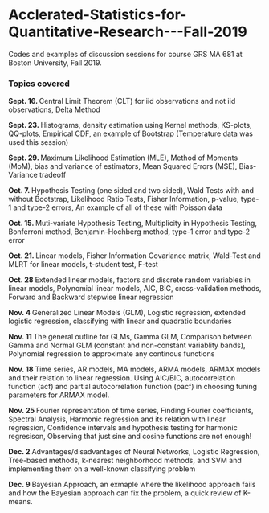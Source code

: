 # Acclerated-Statistics-for-Quantitative-Research---Fall-2019
Codes and examples of discussion sessions for course GRS MA 681 at Boston University, Fall 2019.

### Topics covered 
<b> Sept. 16. </b> Central Limit Theorem (CLT) for iid observations and not iid observations, Delta Method

<b> Sept. 23. </b> Histograms, density estimation using Kernel methods, KS-plots, QQ-plots, Empirical CDF, an example of Bootstrap (Temperature data was used this session)

<b> Sept. 29. </b> Maximum Likelihood Estimation (MLE), Method of Moments (MoM), bias and variance of estimators, Mean Squared Errors (MSE), Bias-Variance tradeoff

<b> Oct. 7. </b> Hypothesis Testing (one sided and two sided), Wald Tests with and without Bootstrap, Likelihood Ratio Tests, Fisher Information, p-value, type-1 and type-2 errors, An example of all of these with Poisson data 

<b> Oct. 15. </b> Muti-variate Hypothesis Testing, Multiplicity in Hypothesis Testing, Bonferroni method, Benjamin-Hochberg method, type-1 error and type-2 error

<b> Oct. 21. </b> Linear models, Fisher Information Covariance matrix, Wald-Test and MLRT for linear models, t-student test, F-test 

<b> Oct. 28 </b> Extended linear models, factors and discrete random variables in linear models, Polynomial linear models, AIC, BIC, cross-validation methods, Forward and Backward stepwise linear regression

<b> Nov. 4 </b> Generalized Linear Models (GLM), Logistic regression, extended logistic regression, classifying with linear and quadratic boundaries

<b> Nov. 11 </b> The general outline for GLMs, Gamma GLM, Comparison between Gamma and Normal GLM (constant and non-constant variablity bands), Polynomial regression to approximate any continous functions 

<b> Nov. 18 </b> Time series, AR models, MA models, ARMA models, ARMAX models and their relation to linear regression. Using AIC/BIC, autocorrelation function (acf) and partial autocorrelation function (pacf) in choosing tuning parameters for ARMAX model.

<b> Nov. 25 </b> Fourier representation of time series, Finding Fourier coefficients, Spectral Analysis, Harmonic regression and its relation with linear regression, Confidence intervals and hypothesis testing for harmonic regresison, Observing that just sine and cosine functions are not enough!

<b> Dec. 2 </b> Advantages/disadvantages of Neural Networks, Logistic Regression, Tree-based methods, k-nearest neighborhood methods, and SVM and implementing them on a well-known classifying problem

<b> Dec. 9 </b> Bayesian Approach, an exmaple where the likelihood approach fails and how the Bayesian approach can fix the problem, a quick review of K-means.
